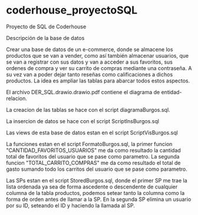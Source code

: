 # coderhouse_proyectoSQL
Proyecto de SQL de Coderhouse

Descripción de la base de datos

Crear una base de datos de un e-commerce, donde se almacene los productos que se van a vender, como así también almacenar usuarios, que se van a registrar con sus datos y van a acceder a sus favoritos, sus ordenes de compra y ver su carrito de compras mediante una contraseña. A su vez van a poder dejar tanto reseñas como calificaciones a dichos productos. La idea es ampliar las tablas para abarcar todos estos aspectos.

El archivo DER_SQL.drawio.drawio.pdf contiene el diagrama de entidad-relacion.

La creacion de las tablas se hace con el script diagramaBurgos.sql.

La insercion de datos se hace con el script ScriptInsBurgos.sql

Las views de esta base de datos estan en el script ScriptVisBurgos.sql

La funciones estan en el script FormatoBurgos.sql, la primer funcion "CANTIDAD_FAVORITOS_USUARIOS" me da como resultado la cantidad total de favoritos del usuario que se pase como parametro. La segunda funcion "TOTAL_CARRITO_COMPRAS" me da como resultado el total de gasto sumando todo los carritos del usuario que se pase como parametro.

Las SPs estan en el script StoredBurgos.sql, donde el primer SP me trae la lista ordenada ya sea de forma ascedente o descendente de cualquier columna de la tabla productos, podemos setear tanto la columna como la forma de orden antes de llamar a la SP. En la segunda SP elimina un usuario por su ID, seteando el ID y haciendo la llamada al SP.